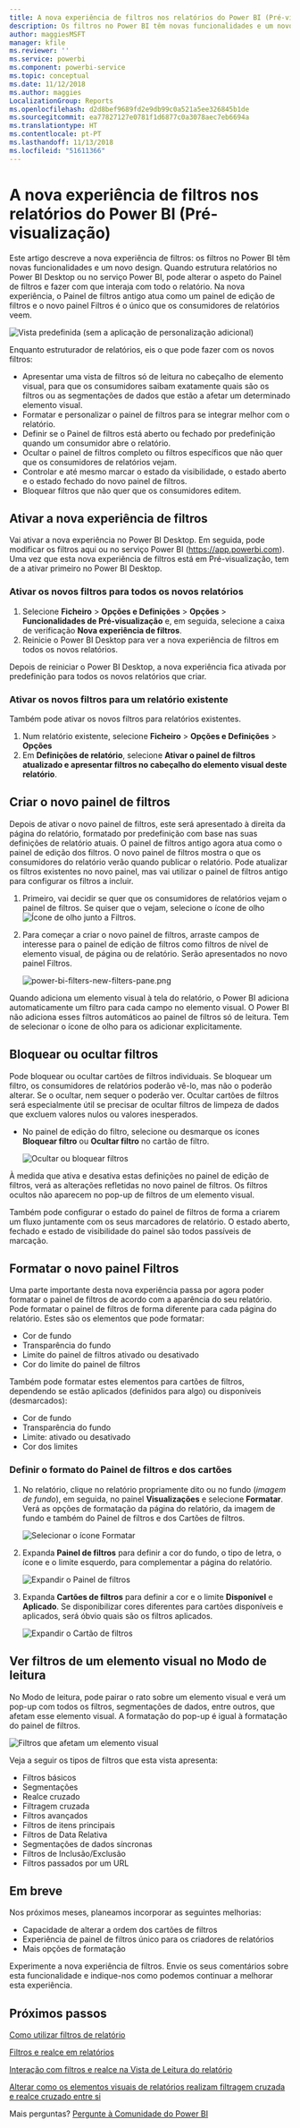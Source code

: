 ```yaml
---
title: A nova experiência de filtros nos relatórios do Power BI (Pré-visualização)
description: Os filtros no Power BI têm novas funcionalidades e um novo design.
author: maggiesMSFT
manager: kfile
ms.reviewer: ''
ms.service: powerbi
ms.component: powerbi-service
ms.topic: conceptual
ms.date: 11/12/2018
ms.author: maggies
LocalizationGroup: Reports
ms.openlocfilehash: d2d8bef9689fd2e9db99c0a521a5ee326845b1de
ms.sourcegitcommit: ea77827127e0781f1d6877c0a3078aec7eb6694a
ms.translationtype: HT
ms.contentlocale: pt-PT
ms.lasthandoff: 11/13/2018
ms.locfileid: "51611366"
---
```

# <a name="the-new-filter-experience-in-power-bi-reports-preview"></a>A nova experiência de filtros nos relatórios do Power BI (Pré-visualização)

Este artigo descreve a nova experiência de filtros: os filtros no Power BI têm novas funcionalidades e um novo design. Quando estrutura relatórios no Power BI Desktop ou no serviço Power BI, pode alterar o aspeto do Painel de filtros e fazer com que interaja com todo o relatório. Na nova experiência, o Painel de filtros antigo atua como um painel de edição de filtros e o novo painel Filtros é o único que os consumidores de relatórios veem. 
 
![Vista predefinida (sem a aplicação de personalização adicional)](media/power-bi-report-filter-preview/power-bi-filter-reading.png)

Enquanto estruturador de relatórios, eis o que pode fazer com os novos filtros:

- Apresentar uma vista de filtros só de leitura no cabeçalho de elemento visual, para que os consumidores saibam exatamente quais são os filtros ou as segmentações de dados que estão a afetar um determinado elemento visual.
- Formatar e personalizar o painel de filtros para se integrar melhor com o relatório.
- Definir se o Painel de filtros está aberto ou fechado por predefinição quando um consumidor abre o relatório.
- Ocultar o painel de filtros completo ou filtros específicos que não quer que os consumidores de relatórios vejam.
- Controlar e até mesmo marcar o estado da visibilidade, o estado aberto e o estado fechado do novo painel de filtros.
- Bloquear filtros que não quer que os consumidores editem.

## <a name="turn-on-the-new-filter-experience"></a>Ativar a nova experiência de filtros 

Vai ativar a nova experiência no Power BI Desktop. Em seguida, pode modificar os filtros aqui ou no serviço Power BI (https://app.powerbi.com). Uma vez que esta nova experiência de filtros está em Pré-visualização, tem de a ativar primeiro no Power BI Desktop. 

### <a name="turn-on-new-filters-for-all-new-reports"></a>Ativar os novos filtros para todos os novos relatórios

1. Selecione **Ficheiro** > **Opções e Definições** > **Opções** > **Funcionalidades de Pré-visualização** e, em seguida, selecione a caixa de verificação **Nova experiência de filtros**. 
2. Reinicie o Power BI Desktop para ver a nova experiência de filtros em todos os novos relatórios.

Depois de reiniciar o Power BI Desktop, a nova experiência fica ativada por predefinição para todos os novos relatórios que criar.  

### <a name="turn-on-new-filters-for-an-existing-report"></a>Ativar os novos filtros para um relatório existente

Também pode ativar os novos filtros para relatórios existentes.

1. Num relatório existente, selecione **Ficheiro** > **Opções e Definições** > **Opções**
2. Em **Definições de relatório**, selecione **Ativar o painel de filtros atualizado e apresentar filtros no cabeçalho do elemento visual deste relatório**.

## <a name="build-the-new-filter-pane"></a>Criar o novo painel de filtros

Depois de ativar o novo painel de filtros, este será apresentado à direita da página do relatório, formatado por predefinição com base nas suas definições de relatório atuais. O painel de filtros antigo agora atua como o painel de edição dos filtros. O novo painel de filtros mostra o que os consumidores do relatório verão quando publicar o relatório. Pode atualizar os filtros existentes no novo painel, mas vai utilizar o painel de filtros antigo para configurar os filtros a incluir.

1. Primeiro, vai decidir se quer que os consumidores de relatórios vejam o painel de filtros. Se quiser que o vejam, selecione o ícone de olho ![Ícone de olho](media/power-bi-report-filter-preview/power-bi-filter-off-eye-icon.png) junto a Filtros.

2. Para começar a criar o novo painel de filtros, arraste campos de interesse para o painel de edição de filtros como filtros de nível de elemento visual, de página ou de relatório. Serão apresentados no novo painel Filtros.

    ![power-bi-filters-new-filters-pane.png](media/power-bi-report-filter-preview/power-bi-filters-new-filters-pane.png)

Quando adiciona um elemento visual à tela do relatório, o Power BI adiciona automaticamente um filtro para cada campo no elemento visual. O Power BI não adiciona esses filtros automáticos ao painel de filtros só de leitura. Tem de selecionar o ícone de olho para os adicionar explicitamente.

 
## <a name="lock-or-hide-filters"></a>Bloquear ou ocultar filtros

Pode bloquear ou ocultar cartões de filtros individuais. Se bloquear um filtro, os consumidores de relatórios poderão vê-lo, mas não o poderão alterar. Se o ocultar, nem sequer o poderão ver. Ocultar cartões de filtros será especialmente útil se precisar de ocultar filtros de limpeza de dados que excluem valores nulos ou valores inesperados. 

- No painel de edição do filtro, selecione ou desmarque os ícones **Bloquear filtro** ou **Ocultar filtro** no cartão de filtro.

   ![Ocultar ou bloquear filtros](media/power-bi-report-filter-preview/power-bi-filter-hide-lock.gif)

À medida que ativa e desativa estas definições no painel de edição de filtros, verá as alterações refletidas no novo painel de filtros. Os filtros ocultos não aparecem no pop-up de filtros de um elemento visual.

Também pode configurar o estado do painel de filtros de forma a criarem um fluxo juntamente com os seus marcadores de relatório. O estado aberto, fechado e estado de visibilidade do painel são todos passíveis de marcação.
 
## <a name="format-the-new-filters-pane"></a>Formatar o novo painel Filtros

Uma parte importante desta nova experiência passa por agora poder formatar o painel de filtros de acordo com a aparência do seu relatório. Pode formatar o painel de filtros de forma diferente para cada página do relatório. Estes são os elementos que pode formatar: 

- Cor de fundo
- Transparência do fundo
- Limite do painel de filtros ativado ou desativado
- Cor do limite do painel de filtros

Também pode formatar estes elementos para cartões de filtros, dependendo se estão aplicados (definidos para algo) ou disponíveis (desmarcados): 

- Cor de fundo
- Transparência do fundo
- Limite: ativado ou desativado
- Cor dos limites

### <a name="set-the-format-for-the-filters-pane-and-cards"></a>Definir o formato do Painel de filtros e dos cartões

1. No relatório, clique no relatório propriamente dito ou no fundo (*imagem de fundo*), em seguida, no painel **Visualizações** e selecione **Formatar**. 
    Verá as opções de formatação da página do relatório, da imagem de fundo e também do Painel de filtros e dos Cartões de filtros.

    ![Selecionar o ícone Formatar](media/power-bi-report-filter-preview/power-bi-filter-format.png)    

1. Expanda **Painel de filtros** para definir a cor do fundo, o tipo de letra, o ícone e o limite esquerdo, para complementar a página do relatório.

    ![Expandir o Painel de filtros](media/power-bi-report-filter-preview/power-bi-filter-format-pane.png)

1. Expanda **Cartões de filtros** para definir a cor e o limite **Disponível** e **Aplicado**. Se disponibilizar cores diferentes para cartões disponíveis e aplicados, será óbvio quais são os filtros aplicados. 
  
    ![Expandir o Cartão de filtros](media/power-bi-report-filter-preview/power-bi-filter-format-card.png)

## <a name="view-filters-for-a-visual-in-reading-mode"></a>Ver filtros de um elemento visual no Modo de leitura

No Modo de leitura, pode pairar o rato sobre um elemento visual e verá um pop-up com todos os filtros, segmentações de dados, entre outros, que afetam esse elemento visual. A formatação do pop-up é igual à formatação do painel de filtros. 

![Filtros que afetam um elemento visual](media/power-bi-report-filter-preview/power-bi-filter-per-visual.png)

Veja a seguir os tipos de filtros que esta vista apresenta: 
- Filtros básicos
- Segmentações
- Realce cruzado 
- Filtragem cruzada
- Filtros avançados
- Filtros de itens principais
- Filtros de Data Relativa
- Segmentações de dados síncronas
- Filtros de Inclusão/Exclusão
- Filtros passados por um URL

## <a name="coming-soon"></a>Em breve

Nos próximos meses, planeamos incorporar as seguintes melhorias:
- Capacidade de alterar a ordem dos cartões de filtros
- Experiência de painel de filtros único para os criadores de relatórios 
- Mais opções de formatação

Experimente a nova experiência de filtros. Envie os seus comentários sobre esta funcionalidade e indique-nos como podemos continuar a melhorar esta experiência. 

## <a name="next-steps"></a>Próximos passos
[Como utilizar filtros de relatório](consumer/end-user-report-filter.md)

[Filtros e realce em relatórios](power-bi-reports-filters-and-highlighting.md)

[Interação com filtros e realce na Vista de Leitura do relatório](consumer/end-user-reading-view.md)

[Alterar como os elementos visuais de relatórios realizam filtragem cruzada e realce cruzado entre si](consumer/end-user-interactions.md)

Mais perguntas? [Pergunte à Comunidade do Power BI](http://community.powerbi.com/)

